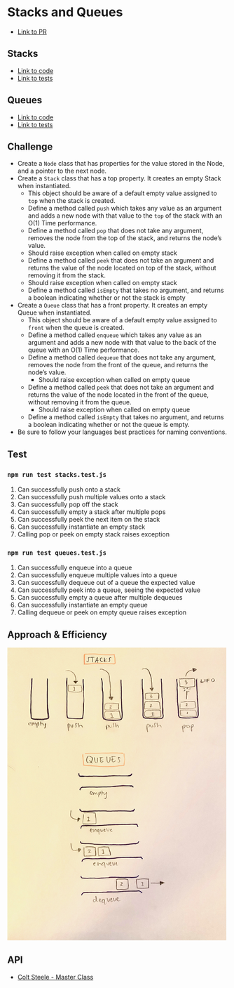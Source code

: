 # Stacks and Queues

- [Link to PR](https://github.com/LydiaMT/data-structures-and-algorithms/pull/28)
## Stacks
- [Link to code](https://github.com/LydiaMT/data-structures-and-algorithms/blob/main/javascript/code-challenges/stacksAndQueues/stacks.js)
- [Link to tests](https://github.com/LydiaMT/data-structures-and-algorithms/blob/main/javascript/code-challenges/stacksAndQueues/__test__/stacks.test.js)

## Queues
- [Link to code](https://github.com/LydiaMT/data-structures-and-algorithms/blob/main/javascript/code-challenges/stacksAndQueues/queues.js)
- [Link to tests](https://github.com/LydiaMT/data-structures-and-algorithms/blob/main/javascript/code-challenges/stacksAndQueues/__test__/queues.test.js)

## Challenge

- Create a `Node` class that has properties for the value stored in the Node, and a pointer to the next node.
- Create a `Stack` class that has a top property. It creates an empty Stack when instantiated.
  - This object should be aware of a default empty value assigned to `top` when the stack is created.
  - Define a method called `push` which takes any value as an argument and adds a new node with that value to the `top` of the stack with an O(1) Time performance.
  - Define a method called `pop` that does not take any argument, removes the node from the top of the stack, and returns the node’s value.
  - Should raise exception when called on empty stack
  - Define a method called `peek` that does not take an argument and returns the value of the node located on top of the stack, without removing it from the stack.
  - Should raise exception when called on empty stack
  - Define a method called `isEmpty` that takes no argument, and returns a boolean indicating whether or not the stack is empty
- Create a `Queue` class that has a front property. It creates an empty Queue when instantiated.
  - This object should be aware of a default empty value assigned to `front` when the queue is created.
  - Define a method called `enqueue` which takes any value as an argument and adds a new node with that value to the back of the queue with an O(1) Time performance.
  - Define a method called `dequeue` that does not take any argument, removes the node from the front of the queue, and returns the node’s value.
    - Should raise exception when called on empty queue
  - Define a method called `peek` that does not take an argument and returns the value of the node located in the front of the queue, without removing it from the queue.
    - Should raise exception when called on empty queue
  - Define a method called `isEmpty` that takes no argument, and returns a boolean indicating whether or not the queue is empty.
- Be sure to follow your languages best practices for naming conventions.

## Test

### `npm run test stacks.test.js`

1. Can successfully push onto a stack
1. Can successfully push multiple values onto a stack
1. Can successfully pop off the stack
1. Can successfully empty a stack after multiple pops
1. Can successfully peek the next item on the stack
1. Can successfully instantiate an empty stack
1. Calling pop or peek on empty stack raises exception

### `npm run test queues.test.js`

1. Can successfully enqueue into a queue
1. Can successfully enqueue multiple values into a queue
1. Can successfully dequeue out of a queue the expected value
1. Can successfully peek into a queue, seeing the expected value
1. Can successfully empty a queue after multiple dequeues
1. Can successfully instantiate an empty queue
1. Calling dequeue or peek on empty queue raises exception

## Approach & Efficiency

<img src="img/saq1.jpeg" width ="500">

## API

- [Colt Steele - Master Class](https://www.udemy.com/share/101XY2BUQedlZVRXQ=/)
